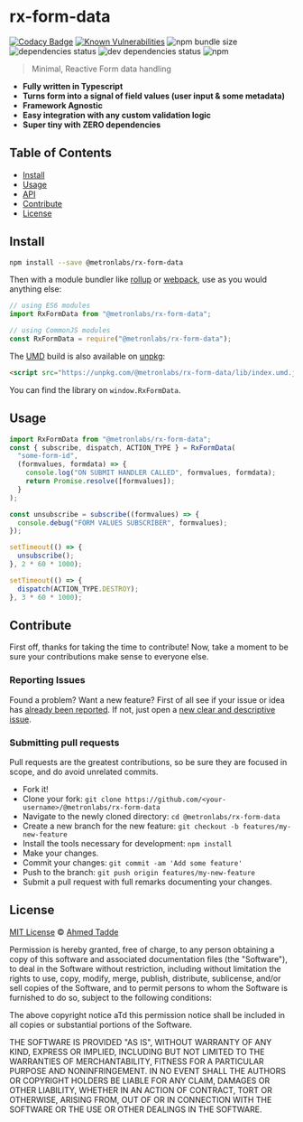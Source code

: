 # rx-form-data

[![Codacy Badge](https://api.codacy.com/project/badge/Grade/d148e1b923fa4a6a9094458356f97379)](https://app.codacy.com/manual/ahmedt/rx-form-data?utm_source=github.com&utm_medium=referral&utm_content=ahmedtadde/rx-form-data&utm_campaign=Badge_Grade_Dashboard)
[![Known Vulnerabilities](https://snyk.io/test/github/ahmedtadde/rx-form-data/badge.svg)](https://snyk.io/test/github/ahmedtadde/rx-form-data)
![npm bundle size](https://img.shields.io/bundlephobia/minzip/@metronlabs/rx-form-data)
![dependencies status](https://img.shields.io/david/ahmedtadde/rx-form-data)
![dev dependencies status](https://img.shields.io/david/dev/ahmedtadde/rx-form-data)
![npm](https://img.shields.io/npm/dt/@metronlabs/rx-form-data)

> Minimal, Reactive Form data handling

- **Fully written in Typescript**
- **Turns form into a signal of field values (user input & some metadata)**
- **Framework Agnostic**
- **Easy integration with any custom validation logic**
- **Super tiny with ZERO dependencies**

## Table of Contents

- [Install](#install)
- [Usage](#usage)
- [API](#api)
- [Contribute](#contribute)
- [License](#license)

## Install

```sh
npm install --save @metronlabs/rx-form-data
```

Then with a module bundler like [rollup](http://rollupjs.org/) or [webpack](https://webpack.js.org/), use as you would anything else:

```javascript
// using ES6 modules
import RxFormData from "@metronlabs/rx-form-data";

// using CommonJS modules
const RxFormData = require("@metronlabs/rx-form-data");
```

The [UMD](https://github.com/umdjs/umd) build is also available on [unpkg](https://unpkg.com):

```html
<script src="https://unpkg.com/@metronlabs/rx-form-data/lib/index.umd.js"></script>
```

You can find the library on `window.RxFormData`.

## Usage

```typescript
import RxFormData from "@metronlabs/rx-form-data";
const { subscribe, dispatch, ACTION_TYPE } = RxFormData(
  "some-form-id",
  (formvalues, formdata) => {
    console.log("ON SUBMIT HANDLER CALLED", formvalues, formdata);
    return Promise.resolve([formvalues]);
  }
);

const unsubscribe = subscribe((formvalues) => {
  console.debug("FORM VALUES SUBSCRIBER", formvalues);
});

setTimeout(() => {
  unsubscribe();
}, 2 * 60 * 1000);

setTimeout(() => {
  dispatch(ACTION_TYPE.DESTROY);
}, 3 * 60 * 1000);
```

## Contribute

First off, thanks for taking the time to contribute!
Now, take a moment to be sure your contributions make sense to everyone else.

### Reporting Issues

Found a problem? Want a new feature? First of all see if your issue or idea has [already been reported](../../issues).
If not, just open a [new clear and descriptive issue](../../issues/new).

### Submitting pull requests

Pull requests are the greatest contributions, so be sure they are focused in scope, and do avoid unrelated commits.

- Fork it!
- Clone your fork: `git clone https://github.com/<your-username>/@metronlabs/rx-form-data`
- Navigate to the newly cloned directory: `cd @metronlabs/rx-form-data`
- Create a new branch for the new feature: `git checkout -b features/my-new-feature`
- Install the tools necessary for development: `npm install`
- Make your changes.
- Commit your changes: `git commit -am 'Add some feature'`
- Push to the branch: `git push origin features/my-new-feature`
- Submit a pull request with full remarks documenting your changes.

## License

[MIT License](https://opensource.org/licenses/MIT) © [Ahmed Tadde](https://github.com/ahmedtadde)

Permission is hereby granted, free of charge, to any person obtaining a copy
of this software and associated documentation files (the "Software"), to deal
in the Software without restriction, including without limitation the rights
to use, copy, modify, merge, publish, distribute, sublicense, and/or sell
copies of the Software, and to permit persons to whom the Software is
furnished to do so, subject to the following conditions:

The above copyright notice aTd this permission notice shall be included in all
copies or substantial portions of the Software.

THE SOFTWARE IS PROVIDED "AS IS", WITHOUT WARRANTY OF ANY KIND, EXPRESS OR
IMPLIED, INCLUDING BUT NOT LIMITED TO THE WARRANTIES OF MERCHANTABILITY,
FITNESS FOR A PARTICULAR PURPOSE AND NONINFRINGEMENT. IN NO EVENT SHALL THE
AUTHORS OR COPYRIGHT HOLDERS BE LIABLE FOR ANY CLAIM, DAMAGES OR OTHER
LIABILITY, WHETHER IN AN ACTION OF CONTRACT, TORT OR OTHERWISE, ARISING FROM,
OUT OF OR IN CONNECTION WITH THE SOFTWARE OR THE USE OR OTHER DEALINGS IN THE
SOFTWARE.
